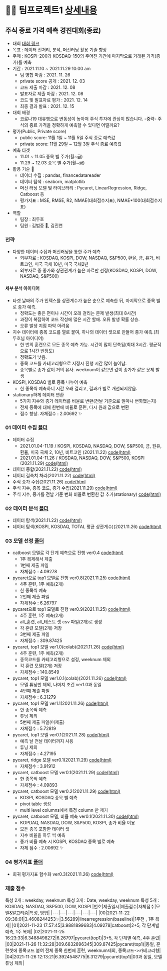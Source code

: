 # 🤝🏼 팀프로젝트1 [상세내용](https://github.com/kbjung/Dacon/tree/main/TP1)
## 주식 종료 가격 예측 경진대회(종료)
+ 대회 [대회 링크](https://dacon.io/competitions/official/235857/overview/description)
+ 목표 : 데이터 전처리, 분석, 머신러닝 활용 기술 향상
+ 주제 : KOSPI-200과 KOSDAQ-150의 주어진 기간에 마지막으로 거래된 가격(종가)를 예측
+ 기간 : 2021.11.10 ~  2021.11.29 10:00 am
  - 팀 병합 마감 : 2021. 11. 26
  - private score 공개 : 2021. 12. 03
  - 코드 제출 마감 : 2021. 12. 08
  - 발표자료 제출 마감 : 2021. 12. 08
  - 코드 및 발표자료 평가 : 2021. 12. 14
  - 최종 결과 발표 : 2021. 12. 15
+ 대회 배경
  - 코로나19 대유행으로 변동성이 높아져 주식 투자에 관심이 많습니다. -중략- 주식의 종료 가격을 정확하게 예측할 수 있다면 어떨까요?
+ 평가(Public, Private score)
  - public score: 11월 1일 ~ 11월 5일 주식 종료 예측값
  - private score: 11월 29일 ~ 12월 3일 주식 종료 예측값
+ 예측 타겟
  - 11.01 ~ 11.05 종목 별 주가(월~금)
  - 11.29 ~ 12.03 종목 별 주가(월~금)
+ 활용 기술 🔧
  - 데이터 수집 : pandas, financedatareader
  - 데이터 탐색 : seaborn, matplotlib
  - 머신 러닝 모델 및 라이브러리 : Pycaret, LinearRegression, Ridge, Catboost 등
  - 평가지표 : MSE, RMSE, R2, NMAE(대회점수지표), NMAE*100(대회점수지표)
+ 역할
  - 팀장 : 최두호
  - 팀원 : 김범중 📢, 김진연

### 전략
  + 다양한 데이터 수집과 머신러닝을 통한 주가 예측
    - 외부자료 : KOSDAQ, KOSPI, DOW, NASDAQ, S&P500, 환율, 금, 유가, 비트코인, 미국 국채 10년, 미국 국채2년
    - 외부자료 중 종가와 상관관계가 높은 자료만 선정(KOSDAQ, KOSPI, DOW, NASDAQ, S&P500)


#### 세부 분석 아이디어
  + 타겟 날짜의 주가 인덱스를 상관계수가 높은 순으로 예측한 뒤, 마지막으로 종목 별로 종가 예측.
    - 정확도는 좋은 편이나 시간이 오래 걸리는 문제 발생(최대 8시간)
    - 과정이 복잡하여 코드 작성에 많은 시간 할애. 오류 발생 확률 상승.
    - 오류 발생 지점 파악 어려움
  + 지수 데이터에 종목 코드를 열로 붙여, 하나의 데이터 셋으로 만들어 종가 예측.(최두호님 아이디어)
    - 한 번의 훈련으로 모든 종목 예측 가능. 시간이 많이 단축됨(최대 3시간. 평균적으로 1시간 반정도)
    - 정확도가 낮음.
    - 종목 코드를 카테고리형으로 지정시 진행 시간 많이 늘어남.
    - 종목별로 종가 값이 거의 유사. weeknum이 같으면 값이 종가가 같은 문제 발생
  + KOSPI, KOSDAQ 별로 종목 나누어 예측
    - 한 종목씩 예측하니 시간 오래 걸리고, 결과가 별로 개선되지않음.
  + stationary하게 데이터 변환
    - 5가지 지수와 종가 데이터를 비율로 변환(전날 기준으로 얼마나 변화했는지)
    - 전체 종목에 대해 한번에 비율로 훈련, 다시 원래 값으로 변환
    - 점수 향상. 자체점수 : 2.00692 ✨ 


### 01 데이터 수집 [폴더](https://github.com/kbjung/Dacon/tree/main/TP1/01_%EB%8D%B0%EC%9D%B4%ED%84%B0%EC%88%98%EC%A7%91)
  + 데이터 수집
    - 2021.01.04-11.19 / KOSPI, KOSDAQ, NASDAQ, DOW, S&P500, 금, 원유, 환율, 미국 국채 2, 10년, 비트코인 (2021.11.22) [code(html)](https://kbjung.github.io/Dacon/TP1/01_데이터수집/01-01_주식지수_데이터_수집_ver0.1.html)
    - 2021.01.04-11.26 / KOSDAQ, NASDAQ, DOW, S&P500, KOSPI (2021.11.29) [code(html)](https://kbjung.github.io/Dacon/TP1/01_데이터수집/01-01_주식지수_데이터_수집_ver0.2.html)
  + 데이터 종합(2021.11.22) [code(html)](https://kbjung.github.io/Dacon/TP1/01_데이터수집/01-02_데이터_수집_합치기.html)
  + 데이터 결측치 처리(2021.11.22) [code(html)](https://kbjung.github.io/Dacon/TP1/01_데이터수집/01-03_결측치_처리.html)
  + 주식 종가 수집(2021.11.26) [code(html](https://kbjung.github.io/Dacon/TP1/01_데이터수집/01-04_종목_종가_수집.html)
  + 주식 지수, 종목 코드, 종가 수집(2021.11.29) [code(html)](https://kbjung.github.io/Dacon/TP1/01_데이터수집/01-05_주식지수_종목코드_셋_ver0.1.html)
  + 주식 지수, 종가를 전날 기준 변화 비율로 변환한 값 추가(stationary) [code(html)](https://kbjung.github.io/Dacon/TP1/01_데이터수집/01-06_주가_비율_셋_ver0.1.html)


### 02 데이터 분석 [폴더](https://github.com/kbjung/Dacon/tree/main/TP1/02_%EB%8D%B0%EC%9D%B4%ED%84%B0%EB%B6%84%EC%84%9D)
  + 데이터 탐색(2021.11.22) [code(html)](https://kbjung.github.io/Dacon/TP1/02_데이터분석/02-01_EDA.html)
  + 데이터 탐색(KOSPI, KOSDAQ, TOTAL 평균 상관계수)(2021.11.26) [code(html)](https://kbjung.github.io/Dacon/TP1/02_데이터분석/02-02_EDA.html)

### 03 모델 선정 [폴더](https://github.com/kbjung/Dacon/tree/main/TP1/03_%EB%AA%A8%EB%8D%B8_%EC%84%A0%EC%A0%95)
  + catboost 모델로 각 단계 예측으로 진행 ver0.4 [code(html)](https://kbjung.github.io/Dacon/TP1/03_모델_선정/03-01_모델_선정_ver0.4.html)
    - 1주 복제해서 제출
    - 1번째 제출 파일
    - 자체점수 : 4.09278
  + pycaret으로 top1 모델로 진행 ver0.8(2021.11.25) [code(html)](https://kbjung.github.io/Dacon/TP1/03_모델_선정/03-01_모델_선정_ver0.8.html)
    - 4주 훈련, 1주 예측(2개)
    - 한 종목씩 예측
    - 2번째 제출 파일
    - 자체점수 : 6.26797
  + pycaret으로 top1 모델로 진행 ver0.9(2021.11.25) [code(html)](https://kbjung.github.io/Dacon/TP1/03_모델_선정/03-01_모델_선정_ver0.9.html)
    - 4주 훈련, 1주 예측(2개)
    - all_훈련, all_테스트 셋 csv 파일(2개)로 생성
    - 각 훈련 모델(2개) 저장
    - 3번째 제출 파일
    - 자체점수 : 309.87425
  + pycaret, top1 모델 ver1.0(colab)(2021.11.26) [code(html)](https://kbjung.github.io/Dacon/TP1/03_모델_선정/03-01_모델_선정_ver1.0(colab).html)
    - 4주 훈련, 1주 예측(2개)
    - 종목코드를 카테고리형으로 설정, weeknum 제외
    - 각 훈련 모델(2개) 저장
    - 자체점수 : 140.8549
  + pycaret, top1 모델 ver1.0.1(colab)(2021.11.26) [code(html)](https://kbjung.github.io/Dacon/TP1/03_모델_선정/03-01_모델_선정_ver1.0.1(colab).html)
    - 모델 튜닝만 제외, 나머지 조건 ver1.0과 동일
    - 4번째 제출 파일
    - 자체점수 : 6.31279
  + pycaret, top1 모델 ver1.1(2021.11.26) [code(html)](https://kbjung.github.io/Dacon/TP1/03_모델_선정/03-01_모델_선정_ver1.1.html)
    - 한 종목씩 예측
    - 튜닝 제외
    - 5번째 제출 파일(미제출)
    - 자체점수 : 5.72819
  + pycaret, top1 모델 ver0.1(2021.11.28) [code(html)](https://kbjung.github.io/Dacon/TP1/03_모델_선정/03-02_pycaret_ver0.1.html)
    - 예측 날 전날 데이터까지 사용
    - 튜닝 제외
    - 자체점수 : 4.27195
  + pycaret, ridge 모델 ver0.1(2021.11.29) [code(html)](https://kbjung.github.io/Dacon/TP1/03_모델_선정/03-02_pycaret_ridge_ver0.1.html)
    - 자체점수 : 3.91912
  + pycaret, catboost 모델 ver0.1(2021.11.29) [code(html)](https://kbjung.github.io/Dacon/TP1/03_모델_선정/03-02_pycaret_catboost_ver0.1.html)
    - 한 종목씩 예측
    - 자체점수 : 4.09893
  + pycaret, catboost 모델 ver0.2(2021.11.29) [code(html)](https://kbjung.github.io/Dacon/TP1/03_모델_선정/03-02_pycaret_catboost_ver0.2.html)
    - KOSPI, KOSDAQ 종목 별 예측
    - pivot table 생성
    - multi level columns에서 특정 column 만 제거
  + pycaret, catboost 모델, 비율 예측 ver0.1(2021.11.30) [code(html)](https://kbjung.github.io/Dacon/TP1/03_모델_선정/03-03_pycaret_cat_rate_ver0.1.html)
    - KOPDAQ, NASDAQ, DOW, S&P500, KOSPI, 종가 비율 이용
    - 모든 종목 포함한 데이터 셋
    - 지수 비율을 하루 씩 예측
    - 종가 비율 예측 시 KOSPI, KOSDAQ 종목 별로 예측
    - 자체 점수 : 2.00692 ✨

### 04 평가지표 [폴더](https://github.com/kbjung/Dacon/tree/main/TP1/04_%ED%8F%89%EA%B0%80%EC%A7%80%ED%91%9C)
  + 회귀 평가지표 함수화 ver0.3(2021.11.26) [code(html)](https://kbjung.github.io/Dacon/TP1/04_평가지표/04-01_평가지표_ver0.3.html)

### 제출 점수
특성 2개 : weekday, weeknum
특성 3개 : Date, weekday, weeknum
특성 5개 : KOSDAQ, NASDAQ, S&P500, DOW, KOSPI
|번호|제출일시|제출점수|자체점수|모델&알고리즘|특성, 방법|
|---|---|---|---|---|---|
|00|2021-11-22 09:36:01|3.4608244253✨|3.56289|linearregression(baseline)|1주전 , 1주 복제|
|01|2021-11-23 17:57:45|3.9881899683|4.09278|catboost|2+5, 각 단계별 예측, 1주 복제|
|02|2021-11-25 16:23:33|6.3488498272|6.26797|pycaret(top1)|3+5, 각 단계별 예측, 4주 훈련|
|03|2021-11-26 11:32:28|309.6832896345|309.87425|pycaret(top1)|동일, 훈련셋에 종목코드 붙여 전체 종목 한번에 훈련, weeknum제외, 종목코드->카테고리형|
|04|2021-11-26 12:13:21|6.3924548775|6.31279|pycaret(top1)|03과 동일, 모델 튜닝 제외|
